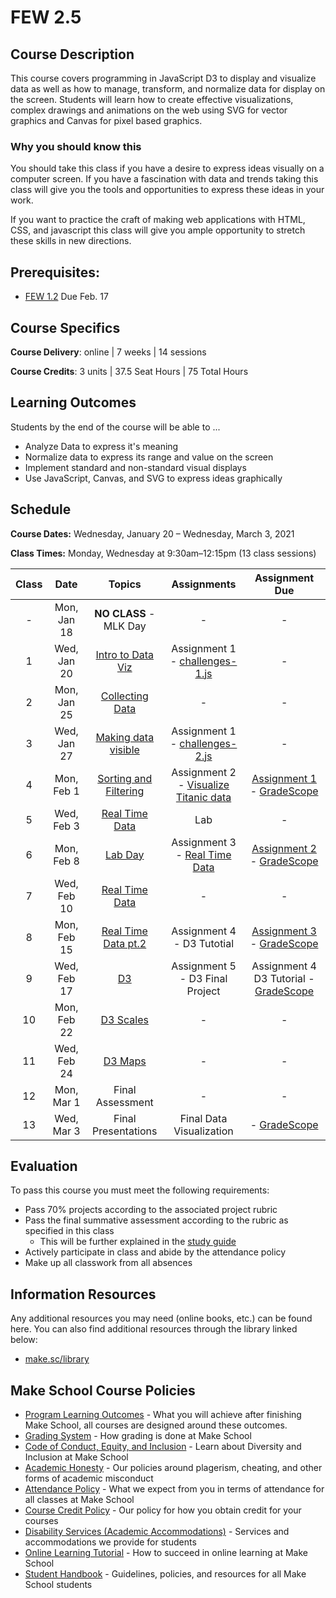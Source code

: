 # FEW 2.5

## Course Description

This course covers programming in JavaScript D3 to display and visualize data as well as how to manage, transform, and normalize data for display on the screen. Students will learn how to create effective visualizations, complex drawings and animations on the web using SVG for vector graphics and Canvas for pixel based graphics.

### Why you should know this

You should take this class if you have a desire to express ideas visually on a computer screen. If you have a fascination with data and trends taking this class will give you the tools and opportunities to express these ideas in your work.

If you want to practice the craft of making web applications with HTML, CSS, and javascript this class will give you ample opportunity to stretch these skills in new directions.

## Prerequisites:

- [FEW 1.2](https://github.com/Make-School-Courses/FEW-1.2-JavaScript-Foundations) Due Feb. 17

## Course Specifics

**Course Delivery**: online | 7 weeks | 14 sessions

**Course Credits**: 3 units | 37.5 Seat Hours | 75 Total Hours

## Learning Outcomes

Students by the end of the course will be able to ...

- Analyze Data to express it's meaning
- Normalize data to express its range and value on the screen
- Implement standard and non-standard visual displays
- Use JavaScript, Canvas, and SVG to express ideas graphically

## Schedule

**Course Dates:** Wednesday, January 20 – Wednesday, March 3, 2021

**Class Times:** Monday, Wednesday at 9:30am–12:15pm (13 class sessions)

| Class | Date | Topics | Assignments | Assignment Due |
|:-----:|:----:|:------:|:-----------:|:--------------:|
|  -    | Mon, Jan 18 | **NO CLASS** - MLK Day | - | - |
|  1    | Wed, Jan 20 | [Intro to Data Viz](lessons/lesson-01.md)     | Assignment 1 <br>- [challenges-1.js](https://github.com/MakeSchool-Tutorials/FEW-2-5-Data-Visualization-Working-with-Data) | - |
|  2    | Mon, Jan 25 | [Collecting Data](lessons/lesson-02.md)       | - | - |
|  3    | Wed, Jan 27 | [Making data visible](lessons/lesson-03.md)   | Assignment 1 <br>- [challenges-2.js](https://github.com/MakeSchool-Tutorials/FEW-2-5-Data-Visualization-Working-with-Data) | - |
|  4    | Mon, Feb 1  | [Sorting and Filtering](lessons/lesson-04.md) | Assignment 2 <br>- [Visualize Titanic data](https://github.com/Make-School-Labs/FEW-2-5-Titanic-Visualization) | [Assignment 1](https://github.com/MakeSchool-Tutorials/FEW-2-5-Data-Visualization-Working-with-Data) - [GradeScope](https://www.gradescope.com/courses/218919) |
|  5    | Wed, Feb 3  | [Real Time Data](lessons/lesson-05.md)        | Lab | - |
|  6    | Mon, Feb 8  | [Lab Day](lessons/lesson-06.md)               | Assignment 3 <br>- [Real Time Data](https://github.com/Make-School-Labs/FEW-2-5-Data-Visualization-Real-Time-Data) | [Assignment 2](https://github.com/Make-School-Labs/FEW-2-5-Titanic-Visualization)  - [GradeScope](https://www.gradescope.com/courses/218919) |
|  7    | Wed, Feb 10 | [Real Time Data](lessons/lesson-07.md)        | - | - |
|  8    | Mon, Feb 15 | [Real Time Data pt.2](lessons/lesson-08.md)   | Assignment 4 <br>- D3 Tutotial | [Assignment 3](https://github.com/Make-School-Labs/FEW-2-5-Data-Visualization-Real-Time-Data) - [GradeScope](https://www.gradescope.com/courses/218919) |
|  9    | Wed, Feb 17 | [D3](#)                                       | Assignment 5 <br>- D3 Final Project | Assignment 4 D3 Tutorial - [GradeScope](https://www.gradescope.com/courses/218919) |
| 10    | Mon, Feb 22 | [D3 Scales](#)                                | - | - |
| 11    | Wed, Feb 24 | [D3 Maps](#)                                  | - | - |
| 12    | Mon, Mar 1  | Final Assessment                              | - | - |
| 13    | Wed, Mar 3  | Final Presentations                           | Final Data Visualization | - [GradeScope](https://www.gradescope.com/courses/218919) |

## Evaluation

To pass this course you must meet the following requirements:

- Pass 70% projects according to the associated project rubric
- Pass the final summative assessment according to the rubric as specified in this class
    - This will be further explained in the [study guide](study-guide.md)
- Actively participate in class and abide by the attendance policy
- Make up all classwork from all absences

##  Information Resources

Any additional resources you may need (online books, etc.) can be found here. You can also find additional resources through the library linked below:

- [make.sc/library](http://make.sc/library)

## Make School Course Policies

- [Program Learning Outcomes](https://make.sc/program-learning-outcomes) - What you will achieve after finishing Make School, all courses are designed around these outcomes.
- [Grading System](https://make.sc/grading-system) - How grading is done at Make School
- [Code of Conduct, Equity, and Inclusion](https://make.sc/code-of-conduct) - Learn about Diversity and Inclusion at Make School
- [Academic Honesty](https://make.sc/academic-honesty-policy) - Our policies around plagerism, cheating, and other forms of academic misconduct
- [Attendance Policy](https://make.sc/attendance-policy) - What we expect from you in terms of attendance for all classes at Make School
- [Course Credit Policy](https://make.sc/course-credit-policy) - Our policy for how you obtain credit for your courses
- [Disability Services (Academic Accommodations)](https://make.sc/disability-services) - Services and accommodations we provide for students
- [Online Learning Tutorial](https://make.sc/online-learning-tutorial) - How to succeed in online learning at Make School
- [Student Handbook](https://make.sc/student-handbook) - Guidelines, policies, and resources for all Make School students

